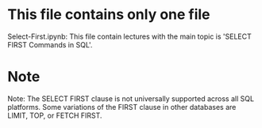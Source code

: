 # This file contains only one file
Select-First.ipynb: This file contain lectures with the main topic is 'SELECT FIRST Commands in SQL'.

# Note
Note: The SELECT FIRST clause is not universally supported across all SQL platforms. Some variations of the FIRST clause in other databases are LIMIT, TOP, or FETCH FIRST.
